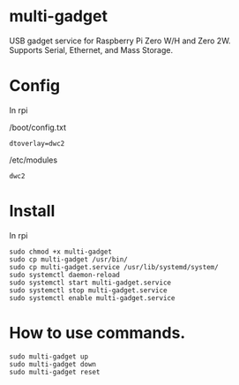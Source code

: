 # multi-gadget

USB gadget service for Raspberry Pi Zero W/H and Zero 2W.   
Supports Serial, Ethernet, and Mass Storage.

# Config

In rpi

/boot/config.txt
~~~~
dtoverlay=dwc2
~~~~

/etc/modules
~~~~
dwc2
~~~~

# Install

In rpi
~~~~
sudo chmod +x multi-gadget
sudo cp multi-gadget /usr/bin/
sudo cp multi-gadget.service /usr/lib/systemd/system/
sudo systemctl daemon-reload
sudo systemctl start multi-gadget.service
sudo systemctl stop multi-gadget.service
sudo systemctl enable multi-gadget.service
~~~~

# How to use commands.
~~~~
sudo multi-gadget up
sudo multi-gadget down
sudo multi-gadget reset
~~~~
